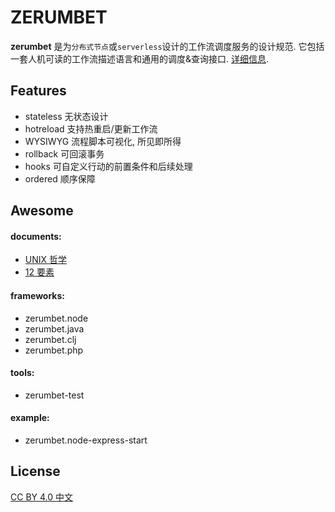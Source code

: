 ZERUMBET
===

**zerumbet** 是为`分布式节点`或`serverless`设计的工作流调度服务的设计规范.
它包括一套人机可读的工作流描述语言和通用的调度&查询接口.
[详细信息](./doc).

Features
---
- stateless 无状态设计
- hotreload 支持热重启/更新工作流
- WYSIWYG 流程脚本可视化, 所见即所得
- rollback 可回滚事务
- hooks 可自定义行动的前置条件和后续处理
- ordered 顺序保障


Awesome
---
#### documents:
- [UNIX 哲学](http://www.faqs.org/docs/artu/ch01s06.html)
- [12 要素](https://12factor.net/)

#### frameworks:
- zerumbet.node
- zerumbet.java
- zerumbet.clj
- zerumbet.php

#### tools:
- zerumbet-test

#### example:
- zerumbet.node-express-start

License
---
[CC BY 4.0 中文](https://creativecommons.org/licenses/by/4.0/deed.zh)
